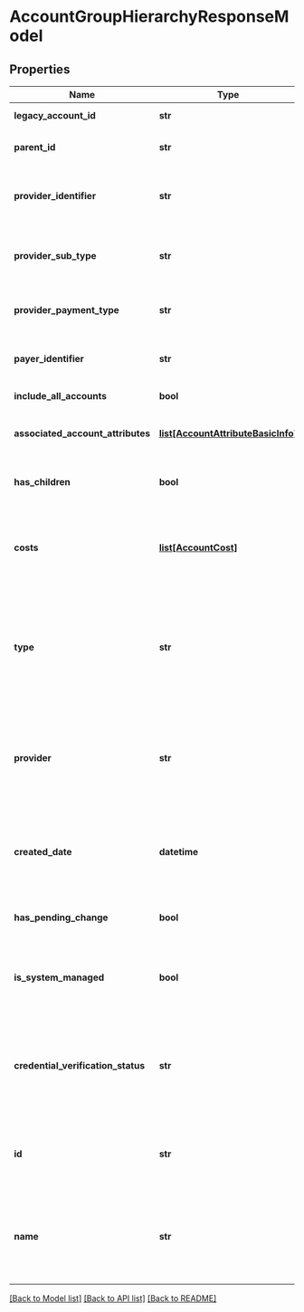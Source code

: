 # AccountGroupHierarchyResponseModel

## Properties
Name | Type | Description | Notes
------------ | ------------- | ------------- | -------------
**legacy_account_id** | **str** | The legacy account&#x27;s ID. | [optional] 
**parent_id** | **str** | The account group&#x27;s parent. | [optional] 
**provider_identifier** | **str** | The account&#x27;s cloud provider identifier. | [optional] 
**provider_sub_type** | **str** | The account&#x27;s cloud provider sub-type. | [optional] 
**provider_payment_type** | **str** | The account&#x27;s payment model. | [optional] 
**payer_identifier** | **str** | The account&#x27;s payer identifier. | [optional] 
**include_all_accounts** | **bool** | Includes all accounts. | [optional] 
**associated_account_attributes** | [**list[AccountAttributeBasicInfo]**](AccountAttributeBasicInfo.md) | List of associated account attributes. | [optional] 
**has_children** | **bool** | Determines if the account group has children. | [optional] 
**costs** | [**list[AccountCost]**](AccountCost.md) | The total cost of all accounts in the account group and any of its descendents. | [optional] 
**type** | **str** | The account group&#x27;s type. Valid types are General, Group, and MAV. This property supports: filtering and sorting. | [optional] 
**provider** | **str** | The account&#x27;s cloud provider. This property supports: sorting, filtering and searching. | [optional] 
**created_date** | **datetime** | The account&#x27;s creation date. This property supports: sorting and filtering. | [optional] 
**has_pending_change** | **bool** | True if the account has a pending change. | [optional] 
**is_system_managed** | **bool** | Setting to indicate whether an account is managed automatically. | [optional] 
**credential_verification_status** | **str** | Indicates the account&#x27;s credential verification status. This property supports: sorting and filtering. | [optional] 
**id** | **str** | The account&#x27;s ID. This property supports: sorting and filtering. | [optional] 
**name** | **str** | The account&#x27;s name. This property supports: sorting, filtering and searching. | [optional] 

[[Back to Model list]](../README.md#documentation-for-models) [[Back to API list]](../README.md#documentation-for-api-endpoints) [[Back to README]](../README.md)

